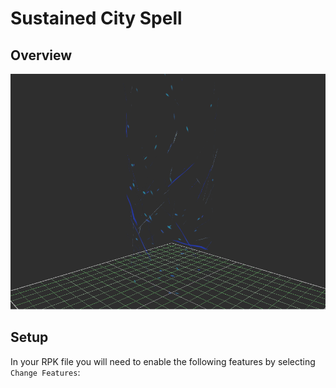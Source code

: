 # Sustained City Spell
## Overview
![Example GIF](Images/sustained_city_loop.gif)

## Setup
In your RPK file you will need to enable the following features by selecting `Change Features`:
